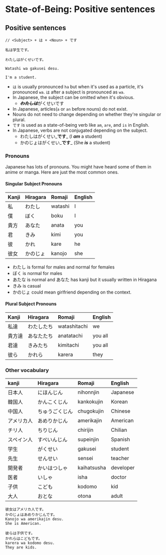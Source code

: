 # State-of-Being: Positive sentences

## Positive sentences

```text
// <Subject> + は + <Noun> + です

私は学生です。

わたしはがくせいです。

Watashi wa gakusei desu.

I'm a student.
```

* `は` is usually pronounced `ha` but when it's used as a particle, it's pronounced `wa`. `は` after a subject is pronounced as `wa`.
* In Japanese, the subject can be omitted when it's obvious.
  * ~~_**わたしは**_~~がくせいです
* In Japanese, articles\(`a` or `an` before nouns\) do not exist. 
* Nouns do not need to change depending on whether they're singular or plural.
* `です` is used as a state-of-being verb like `am`, `are`,  and `is` in English. 
* In Japanese, verbs are not conjugated depending on the subject.
  * わたしはがくせい_**です**_ \(I _**am**_ a student\)
  * かのじょはがくせい_**です**_ \(She _**is**_ a student\)

### Pronouns

Japanese has lots of pronouns. You might have heard some of them in anime or manga. Here are just the most common ones.

#### Singular Subject Pronouns

| Kanji | Hiragara | Romaji | English |
| :--- | :--- | :--- | :--- |
| 私 | わたし | watashi | I |
| 僕 | ぼく | boku | I |
| 貴方 | あなた | anata | you |
| 君 | きみ | kimi | you |
| 彼 | かれ | kare | he |
| 彼女 | かのじょ | kanojo | she |

* わたし is formal for males and normal for females
* ぼく is normal for males
* あたな is normal and あなた has kanji but it usually written in Hiragana
* きみ is casual
* かのじょ could mean girlfriend depending on the context.

#### Plural Subject Pronouns

| Kanji | Hiragara | Romaji | English |
| :--- | :--- | :--- | :--- |
| 私達 | わたしたち | watashitachi | we |
| 貴方達 | あなたたち | anatatachi | you all |
| 君達 | きみたち | kimitachi | you all |
| 彼ら | かれら | karera | they |

### Other vocabulary

| kanji | Hiragara | Romaji | English |
| :--- | :--- | :--- | :--- |
| 日本人 | にほんじん | nihonnjin | Japanese |
| 韓国人 | かんこくじん | kankokujin | Korean |
| 中国人 | ちゅうごくじん | chugokujin | Chinese |
| アメリカ人 | あめりかじん | amerikajin | American |
| チリ人 | ちりじん | chirijin | Chilian |
| スペイン人 | すぺいんじん | supeinjin | Spanish |
| 学生 | がくせい | gakusei | student |
| 先生 | せんせい | sensei | teacher |
| 開発者 | かいはつしゃ | kaihatsusha | developer |
| 医者 | いしゃ | isha | doctor |
| 子供 | こども | kodomo | kid |
| 大人 | おとな | otona | adult |

```text
彼女はアメリカ人です。
かのじょはあめりかじんです。
Kanojo wa amerikajin desu.
She is American.

彼らは子供です。
かれらはこどもです。
karera wa kodomo desu.
They are kids.
```

